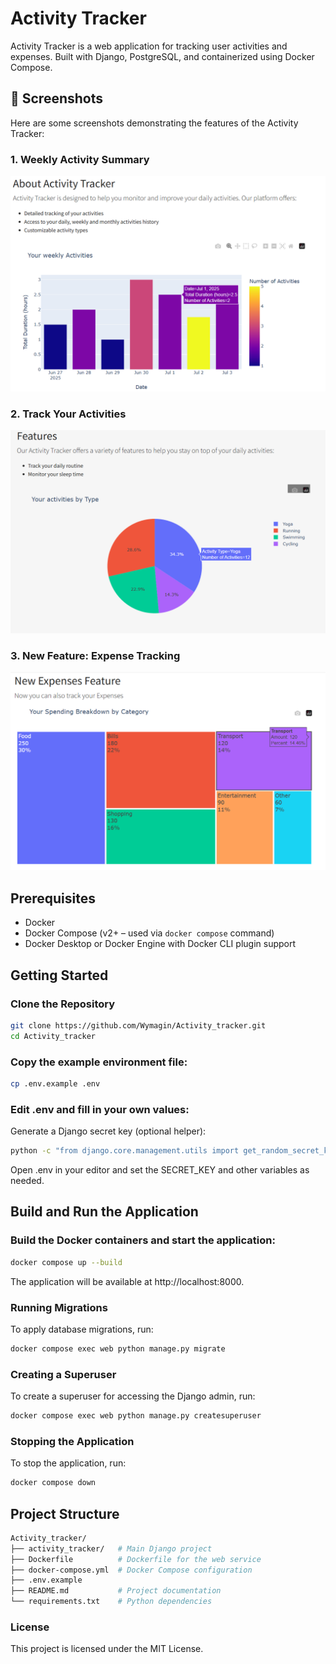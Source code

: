 # Activity Tracker

Activity Tracker is a web application for tracking user activities and expenses. Built with Django, PostgreSQL, and containerized using Docker Compose.

## 📸 Screenshots

Here are some screenshots demonstrating the features of the Activity Tracker:

### 1. Weekly Activity Summary

![Weekly Activity Chart](docs/images/im1.png)

### 2. Track Your Activities

![Activity Table](docs/images/im2.png)

### 3. New Feature: Expense Tracking

![Add Activity Form](docs/images/im3.png)


## Prerequisites

- Docker
- Docker Compose (v2+ – used via `docker compose` command)
- Docker Desktop or Docker Engine with Docker CLI plugin support

## Getting Started

### Clone the Repository

```bash
git clone https://github.com/Wymagin/Activity_tracker.git
cd Activity_tracker
```
### Copy the example environment file:

```bash
cp .env.example .env
```
### Edit .env and fill in your own values:

Generate a Django secret key (optional helper):

```bash
python -c "from django.core.management.utils import get_random_secret_key; print(get_random_secret_key())"
```

Open .env in your editor and set the SECRET_KEY and other variables as needed.



## Build and Run the Application

### Build the Docker containers and start the application:

```bash
docker compose up --build
```
The application will be available at http://localhost:8000.

### Running Migrations
To apply database migrations, run:

```bash
docker compose exec web python manage.py migrate
```

### Creating a Superuser

To create a superuser for accessing the Django admin, run:

```bash
docker compose exec web python manage.py createsuperuser
```
### Stopping the Application

To stop the application, run:
```bash
docker compose down
```

## Project Structure

```bash
Activity_tracker/
├── activity_tracker/   # Main Django project
├── Dockerfile          # Dockerfile for the web service
├── docker-compose.yml  # Docker Compose configuration
├── .env.example
├── README.md           # Project documentation
└── requirements.txt    # Python dependencies
```


### License
This project is licensed under the MIT License.
